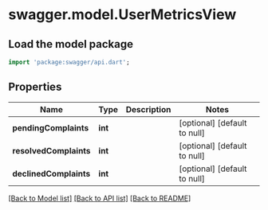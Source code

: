 # swagger.model.UserMetricsView

## Load the model package
```dart
import 'package:swagger/api.dart';
```

## Properties
Name | Type | Description | Notes
------------ | ------------- | ------------- | -------------
**pendingComplaints** | **int** |  | [optional] [default to null]
**resolvedComplaints** | **int** |  | [optional] [default to null]
**declinedComplaints** | **int** |  | [optional] [default to null]

[[Back to Model list]](../README.md#documentation-for-models) [[Back to API list]](../README.md#documentation-for-api-endpoints) [[Back to README]](../README.md)

